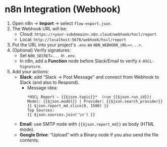 # n8n Integration (Webhook)

1. Open n8n → **Import** → select `flow-export.json`.
2. The Webhook URL will be:
   - Cloud: `https://<your-subdomain>.n8n.cloud/webhook/hscl/report`
   - Local: `http://localhost:5678/webhook/hscl/report`
3. Put the URL into your project's `.env` as `N8N_WEBHOOK_URL=<...>`.
4. (Optional) Verify signatures:
   - Set `N8N_SECRET=...` in `.env`.
   - In n8n, add a **Function** node before Slack/Email to verify `X-HSCL-Signature`.
5. Add your actions:
   - **Slack**: add “Slack → Post Message” and connect from Webhook to Slack (and also to Respond).
     - Message idea:
       ```
       *HSCL Report — {{$json.topic}}*  (run {{$json.run_id}})
       Model: {{$json.model}} | Provider: {{$json.search_provider}}
       {{ $json.report_md.slice(0, 1500) }}
       Top Sources:
       {{ $json.sources.join('\n') }}
       ```
   - **Email**: use SMTP node with `{{$json.report_md}}` as body (HTML mode).
   - **Google Drive**: “Upload” with a Binary node if you also send the file contents.
